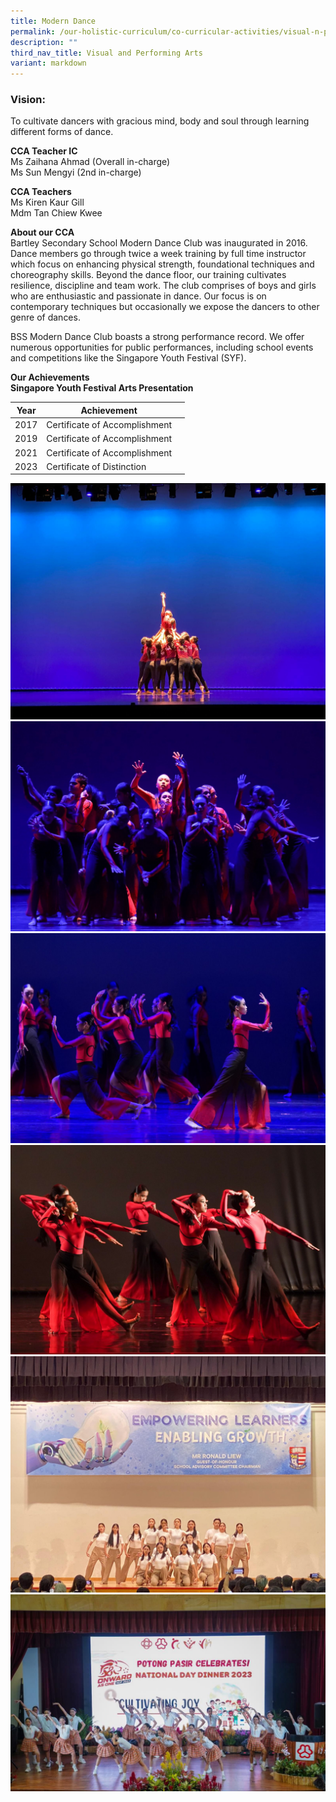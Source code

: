 ```yaml
---
title: Modern Dance
permalink: /our-holistic-curriculum/co-curricular-activities/visual-n-performing-arts/modern-dance/
description: ""
third_nav_title: Visual and Performing Arts
variant: markdown
---
```

### Vision:
To cultivate dancers with gracious mind, body and soul through learning different forms
of dance.

**CCA Teacher IC** <br>
Ms Zaihana Ahmad (Overall in-charge)<br>
Ms Sun Mengyi (2nd in-charge)

**CCA Teachers** <br>
Ms Kiren Kaur Gill <br>
Mdm Tan Chiew Kwee

**About our CCA** <br>
Bartley Secondary School Modern Dance Club was inaugurated in 2016. Dance
members go through twice a week training by full time instructor which focus on
enhancing physical strength, foundational techniques and choreography skills. Beyond
the dance floor, our training cultivates resilience, discipline and team work. The club
comprises of boys and girls who are enthusiastic and passionate in dance. Our focus is
on contemporary techniques but occasionally we expose the dancers to other genre of
dances.

BSS Modern Dance Club boasts a strong performance record. We offer numerous
opportunities for public performances, including school events and competitions like the
Singapore Youth Festival (SYF).

**Our Achievements** <br>
**Singapore Youth Festival Arts Presentation**<br>



| Year | Achievement ||
| -------- | -------- | -
| 2017    | Certificate of Accomplishment
| 2019    | Certificate of Accomplishment
| 2021    | Certificate of Accomplishment
| 2023    | Certificate of Distinction

![](/images/WhatsApp_Image_2024_06_20_at_11_36_35_AM.jpg)
![](/images/WhatsApp_Image_2024_06_20_at_11_36_36_AM__1_.jpg)
![](/images/WhatsApp_Image_2024_06_20_at_11_36_36_AM__2_.jpg)
![](/images/WhatsApp_Image_2024_06_20_at_11_36_36_AM.jpg)
![](/images/WhatsApp_Image_2024_06_20_at_11_36_37_AM.jpg)
![](/images/WhatsApp_Image_2024_06_20_at_11_36_35_AM__3_.jpg)